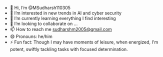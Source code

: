 - 👋 Hi, I’m @MSudharsh110305
- 👀 I’m interested in new trends in AI and cyber security
- 🌱 I’m currently learning everything I find interesting
- 💞️ I’m looking to collaborate on ...
- 📫 How to reach me sudharshm2005@gmail.com
- 😄 Pronouns: he/him
- ⚡ Fun fact: Though I may have moments of leisure, when energized, I'm potent, swiftly tackling tasks with focused determination.

<!---
MSudharsh110305/MSudharsh110305 is a ✨ special ✨ repository because its `README.md` (this file) appears on your GitHub profile.
You can click the Preview link to take a look at your changes.
--->

